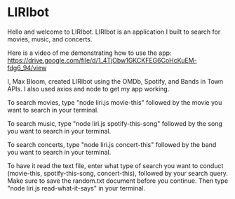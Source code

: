 # LIRIbot
Hello and welcome to LIRIbot. LIRIbot is an application I built to search for movies, music, and concerts.

Here is a video of me demonstrating how to use the app: https://drive.google.com/file/d/1_4TjObw1GKCKFEG6CoHcKuEM-fdg6_94/view

I, Max Bloom, created LIRIbot using the OMDb, Spotify, and Bands in Town APIs. I also used axios and node to get my app working.

To search movies, type "node liri.js movie-this" followed by the movie you want to search in your terminal. 

To search music, type "node liri.js spotify-this-song" followed by the song you want to search in your terminal. 

To search concerts, type "node liri.js concert-this" followed by the band you want to search in your terminal.

To have it read the text file, enter what type of search you want to conduct (movie-this, spotify-this-song, concert-this), followed by your search query. Make sure to save the random.txt document before you continue. Then type "node liri.js read-what-it-says" in your terminal.